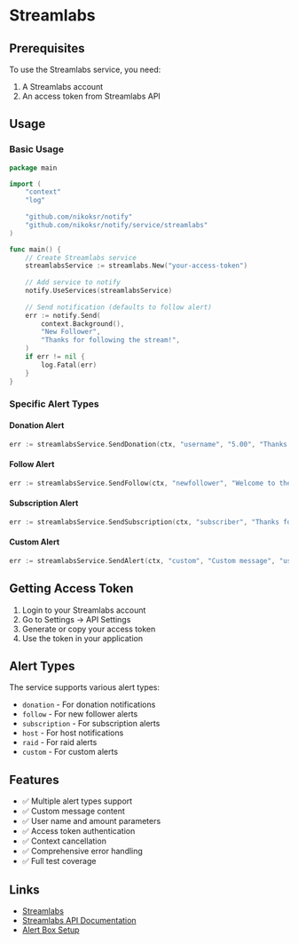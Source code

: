 # Streamlabs

## Prerequisites

To use the Streamlabs service, you need:

1. A Streamlabs account
2. An access token from Streamlabs API

## Usage

### Basic Usage
```go
package main

import (
    "context"
    "log"
    
    "github.com/nikoksr/notify"
    "github.com/nikoksr/notify/service/streamlabs"
)

func main() {
    // Create Streamlabs service
    streamlabsService := streamlabs.New("your-access-token")
    
    // Add service to notify
    notify.UseServices(streamlabsService)
    
    // Send notification (defaults to follow alert)
    err := notify.Send(
        context.Background(),
        "New Follower",
        "Thanks for following the stream!",
    )
    if err != nil {
        log.Fatal(err)
    }
}
```

### Specific Alert Types

#### Donation Alert
```go
err := streamlabsService.SendDonation(ctx, "username", "5.00", "Thanks for the donation!")
```

#### Follow Alert
```go
err := streamlabsService.SendFollow(ctx, "newfollower", "Welcome to the stream!")
```

#### Subscription Alert
```go
err := streamlabsService.SendSubscription(ctx, "subscriber", "Thanks for subscribing!")
```

#### Custom Alert
```go
err := streamlabsService.SendAlert(ctx, "custom", "Custom message", "username", "amount")
```

## Getting Access Token

1. Login to your Streamlabs account
2. Go to Settings → API Settings
3. Generate or copy your access token
4. Use the token in your application

## Alert Types

The service supports various alert types:
- `donation` - For donation notifications
- `follow` - For new follower alerts
- `subscription` - For subscription alerts
- `host` - For host notifications
- `raid` - For raid alerts
- `custom` - For custom alerts

## Features

- ✅ Multiple alert types support
- ✅ Custom message content
- ✅ User name and amount parameters
- ✅ Access token authentication
- ✅ Context cancellation
- ✅ Comprehensive error handling
- ✅ Full test coverage

## Links

- [Streamlabs](https://streamlabs.com/)
- [Streamlabs API Documentation](https://dev.streamlabs.com/)
- [Alert Box Setup](https://streamlabs.com/content-hub/post/alert-box-setup)